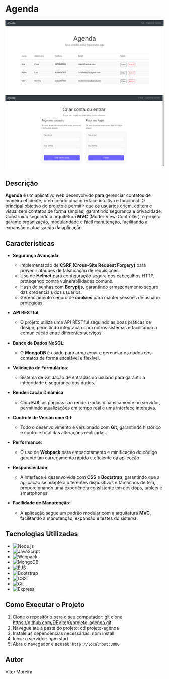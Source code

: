 # Agenda

<img src="frontend/images/Tela-inicial.png" alt="Tela inicial do projeto" width="600"/>
<img src="frontend/images/login.png" alt="Tela de Login" width="600"/>

## Descrição

**Agenda** é um aplicativo web desenvolvido para gerenciar contatos de maneira eficiente, oferecendo uma interface intuitiva e funcional. O principal objetivo do projeto é permitir que os usuários criem, editem e visualizem contatos de forma simples, garantindo segurança e privacidade. Construído seguindo a arquitetura **MVC** (Model-View-Controller), o projeto garante organização, modularidade e fácil manutenção, facilitando a expansão e atualização da aplicação.

## Características

- **Segurança Avançada**:

  - Implementação de **CSRF (Cross-Site Request Forgery)** para prevenir ataques de falsificação de requisições.
  - Uso de **Helmet** para configuração segura dos cabeçalhos HTTP, protegendo contra vulnerabilidades comuns.
  - Hash de senhas com **Bcryptjs**, garantindo armazenamento seguro das credenciais dos usuários.
  - Gerenciamento seguro de **cookies** para manter sessões de usuário protegidas.

- **API RESTful**:

  - O projeto utiliza uma API RESTful seguindo as boas práticas de design, permitindo integração com outros sistemas e facilitando a comunicação entre diferentes serviços.

- **Banco de Dados NoSQL**:

  - O **MongoDB** é usado para armazenar e gerenciar os dados dos contatos de forma escalável e flexível.

- **Validação de Formulários**:

  - Sistema de validação de entradas do usuário para garantir a integridade e segurança dos dados.

- **Renderização Dinâmica**:

  - Com **EJS**, as páginas são renderizadas dinamicamente no servidor, permitindo atualizações em tempo real e uma interface interativa.

- **Controle de Versão com Git**:

  - Todo o desenvolvimento é versionado com **Git**, garantindo histórico e controle total das alterações realizadas.

- **Performance**:

  - O uso de **Webpack** para empacotamento e minificação do código garante um carregamento rápido e eficiente da aplicação.

- **Responsividade**:

  - A interface é desenvolvida com **CSS** e **Bootstrap**, garantindo que a aplicação se adapte a diferentes dispositivos e tamanhos de tela, proporcionando uma experiência consistente em desktops, tablets e smartphones.

- **Facilidade de Manutenção**:
  - A aplicação segue um padrão modular com a arquitetura **MVC**, facilitando a manutenção, expansão e testes do sistema.

## Tecnologias Utilizadas

- ![Node.js](https://img.shields.io/badge/Node.js-v14.17.0-green)
- ![JavaScript](https://img.shields.io/badge/JavaScript-ES6-yellow)
- ![Webpack](https://img.shields.io/badge/Webpack-5.64.0-blue)
- ![MongoDB](https://img.shields.io/badge/MongoDB-4.4.10-green)
- ![EJS](https://img.shields.io/badge/EJS-3.1.6-orange)
- ![Bootstrap](https://img.shields.io/badge/Bootstrap-5.1.3-purple)
- ![CSS](https://img.shields.io/badge/CSS-Responsive-blue)
- ![Git](https://img.shields.io/badge/Git-Version%20Control-orange)
- ![Express](https://img.shields.io/badge/Express-4.17.1-green)

## Como Executar o Projeto

1. Clone o repositório para o seu computador: git clone https://github.com/DEVitor0/projeto-agenda.git
2. Navegue até a pasta do projeto: cd projeto-agenda
3. Instale as dependências necessárias: npm install
4. Inicie o servidor: npm start
5. Abra o navegador e acesse: `http://localhost:3000`

## Autor

Vitor Moreira
